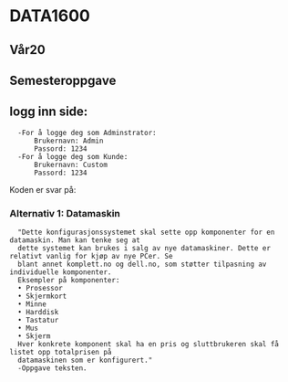 # DATA1600
## Vår20
## Semesteroppgave

## logg inn side:
      -For å logge deg som Adminstrator:
          Brukernavn: Admin
          Passord: 1234
      -For å logge deg som Kunde: 
          Brukernavn: Custom
          Passord: 1234

Koden er svar på: 
  ### Alternativ 1: Datamaskin
      "Dette konfigurasjonssystemet skal sette opp komponenter for en datamaskin. Man kan tenke seg at
      dette systemet kan brukes i salg av nye datamaskiner. Dette er relativt vanlig for kjøp av nye PCer. Se
      blant annet komplett.no og dell.no, som støtter tilpasning av individuelle komponenter.
      Eksempler på komponenter:
      • Prosessor
      • Skjermkort
      • Minne
      • Harddisk
      • Tastatur
      • Mus
      • Skjerm
      Hver konkrete komponent skal ha en pris og sluttbrukeren skal få listet opp totalprisen på
      datamaskinen som er konfigurert."
      -Oppgave teksten.
         
